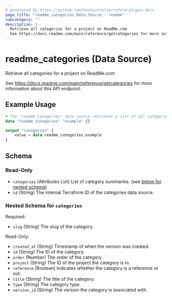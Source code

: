 ```yaml
---
# generated by https://github.com/hashicorp/terraform-plugin-docs
page_title: "readme_categories Data Source - readme"
subcategory: ""
description: |-
  Retrieve all categories for a project on ReadMe.com
  See https://docs.readme.com/main/reference/getcategories for more information about this API endpoint.
---
```


# readme_categories (Data Source)

Retrieve all categories for a project on ReadMe.com

See <https://docs.readme.com/main/reference/getcategories> for more information about this API endpoint.

## Example Usage

```terraform
# The "readme_categories" data source retrieves a list of all categories for a ReadMe project.
data "readme_categories" "example" {}

output "categories" {
    value = data.readme_categories.example
}
```

<!-- schema generated by tfplugindocs -->
## Schema

### Read-Only

- `categories` (Attributes List) List of category summaries. (see [below for nested schema](#nestedatt--categories))
- `id` (String) The internal Terraform ID of the categories data source.

<a id="nestedatt--categories"></a>
### Nested Schema for `categories`

Required:

- `slug` (String) The slug of the category.

Read-Only:

- `created_at` (String) Timestamp of when the version was created.
- `id` (String) The ID of the category.
- `order` (Number) The order of the category.
- `project` (String) The ID of the project the category is in.
- `reference` (Boolean) Indicates whether the category is a reference or not.
- `title` (String) The title of the category.
- `type` (String) The category type.
- `version_id` (String) The version the category is associated with.


